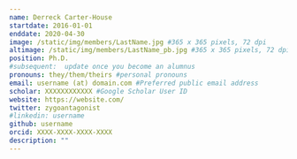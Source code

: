```yaml
---
name: Derreck Carter-House
startdate: 2016-01-01
enddate: 2020-04-30
image: /static/img/members/LastName.jpg #365 x 365 pixels, 72 dpi
altimage: /static/img/members/LastName_pb.jpg #365 x 365 pixels, 72 dpi
position: Ph.D.
#subsequent:  update once you become an alumnus
pronouns: they/them/theirs #personal pronouns
email: username (at) domain.com #Preferred public email address
scholar: XXXXXXXXXXXX #Google Scholar User ID
website: https://website.com/
twitter: zygoantagonist
#linkedin: username
github: username
orcid: XXXX-XXXX-XXXX-XXXX
description: ""
---
```

